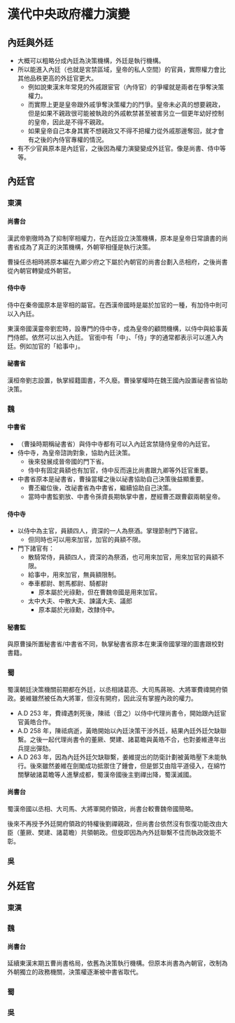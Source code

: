 ﻿# 漢代中央政府權力演變

## 內廷與外廷
- 大概可以粗略分成內廷為決策機構，外廷是執行機構。
- 所以能進入內廷（也就是宮禁區域，皇帝的私人空間）的官員，實際權力會比其他品秩更高的外廷官更大。
  - 例如說東漢末年常見的外戚跟宦官（內侍官）的爭權就是兩者在爭奪決策權力。
  - 而實際上更是皇帝跟外戚爭奪決策權力的鬥爭。皇帝未必真的想要親政，但是如果不親政很可能被執政的外戚軟禁甚至被害另立一個更年幼好控制的皇帝，因此是不得不親政。
  - 如果皇帝自己本身其實不想親政又不得不把權力從外戚那邊奪回，就才會有之後的內侍官專權的情況。
- 有不少官員原本是內廷官，之後因為權力演變變成外廷官。像是尚書、侍中等等。

## 內廷官
### 東漢

#### 尚書台
漢武帝劉徹時為了抑制宰相權力，在內廷設立決策機構，原本是皇帝日常讀書的尚書省成為了真正的決策機構，外朝宰相僅是執行決策。

曹操任丞相時將原本編在九卿少府之下屬於內朝官的尚書台劃入丞相府，之後尚書從內朝官轉變成外朝官。

#### 侍中寺
侍中在秦帝國原本是宰相的屬官。在西漢帝國時是屬於加官的一種，有加侍中則可以入內廷。

東漢帝國漢靈帝劉宏時，設專門的侍中寺，成為皇帝的顧問機構，以侍中與給事黃門侍郎。依然可以出入內廷。
官銜中有「中」、「侍」字的通常都表示可以進入內廷。例如加官的「給事中」。

#### 祕書省
漢桓帝劉志設置，執掌經籍圖書，不久廢。曹操掌權時在魏王國內設置祕書省協助決策。

### 魏

#### 中書省

- （曹操時期稱祕書省）與侍中寺都有可以入內廷宮禁隨侍皇帝的內廷官。
- 侍中寺，為皇帝諮詢對象，協助內廷決策。
  - 後來發展成晉帝國的門下省。
  - 侍中有固定員額也有加官，侍中反而遠比尚書跟九卿等外廷官重要。
- 中書省原本是祕書省，曹操當權之後以祕書協助自己決策後益顯重要。
  - 曹丕繼位後，改祕書省為中書省，繼續協助自己決策。
  - 當時中書監劉放、中書令孫資長期執掌中書，歷經曹丕跟曹叡兩朝皇帝。

#### 侍中寺
- 以侍中為主官，員額四人，資深的一人為祭酒。掌理節制門下諸官。 
    - 但同時也可以用來加官，加官的員額不限。
- 門下諸官有：
    - 散騎常侍，員額四人，資深的為祭酒，也可用來加官，用來加官的員額不限。
    - 給事中，用來加官，無員額限制。
    - 奉車都尉、駙馬都尉、騎都尉
        - 原本屬於光祿勳，但在曹魏帝國是用來加官。
    - 太中大夫、中散大夫、諫議大夫、議郎
        - 原本屬於光祿勳，改隸侍中。

#### 秘書監
與原曹操所置秘書省/中書省不同，執掌秘書省原本在東漢帝國掌理的圖書跟校對書籍。


### 蜀

蜀漢朝廷決策機關前期都在外廷，以丞相諸葛亮、大司馬蔣琬、大將軍費禕開府領政。姜維雖然被任為大將軍，但沒有開府，因此沒有掌握內政的權力。

- A.D 253 年，費禕遇刺死後，陳祗（音之）以侍中代理尚書令，開始跟內廷宦官黃皓合作。
- A.D 258 年，陳祗病逝，黃皓開始以內廷決策干涉外廷，結果內廷外廷欠缺聯繫。之後一起代理尚書令的董厥、樊建、諸葛瞻與黃皓不合，也對姜維連年出兵提出彈劾。
- A.D 263 年，因為內廷外廷欠缺聯繫，姜維提出的防衛計劃被黃皓壓下未能執行。後來雖然姜維在劍閣成功抵禦住了鍾會，但是鄧艾由陰平道侵入，在綿竹關擊破諸葛瞻等人進擊成都，蜀漢帝國後主劉禪出降，蜀漢滅國。

#### 尚書台
蜀漢帝國以丞相、大司馬、大將軍開府領政，尚書台較曹魏帝國簡略。

後來不再授予外廷開府領政的特權後劉禪親政，但尚書台依然沒有恢復功能改由大臣（董厥、樊建、諸葛瞻）共領朝政。但旋即因為內外廷聯繫不佳而執政效能不彰。

#### 

### 吳


## 外廷官
### 東漢
### 魏

#### 尚書台
延續東漢末期五曹尚書格局，依舊為決策執行機構。但原本尚書為內朝官，改制為外朝獨立的政務機關，決策權逐漸被中書省取代。

### 蜀



### 吳
